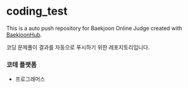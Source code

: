 # coding_test
This is a auto push repository for Baekjoon Online Judge created with [BaekjoonHub](https://github.com/BaekjoonHub/BaekjoonHub).

코딩 문제풀이 결과를 자동으로 푸시하기 위한 레포지토리입니다.


### 코테 플랫폼
 - 프로그래머스
